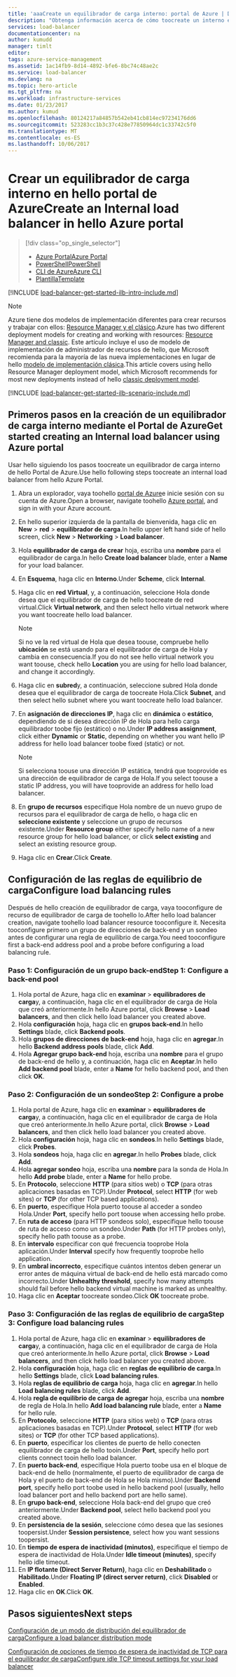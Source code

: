 ```yaml
---
title: 'aaaCreate un equilibrador de carga interno: portal de Azure | Documentos de Microsoft'
description: "Obtenga información acerca de cómo toocreate un interno equilibrador de carga de recursos Manager mediante Hola portal de Azure"
services: load-balancer
documentationcenter: na
author: kumudd
manager: timlt
editor: 
tags: azure-service-management
ms.assetid: 1ac14fb9-8d14-4892-bfe6-8bc74c48ae2c
ms.service: load-balancer
ms.devlang: na
ms.topic: hero-article
ms.tgt_pltfrm: na
ms.workload: infrastructure-services
ms.date: 01/23/2017
ms.author: kumud
ms.openlocfilehash: 80124217a84857b542eb41cb814ec97234176dd6
ms.sourcegitcommit: 523283cc1b3c37c428e77850964dc1c33742c5f0
ms.translationtype: MT
ms.contentlocale: es-ES
ms.lasthandoff: 10/06/2017
---
```

# <a name="create-an-internal-load-balancer-in-hello-azure-portal"></a><span data-ttu-id="ef988-103">Crear un equilibrador de carga interno en hello portal de Azure</span><span class="sxs-lookup"><span data-stu-id="ef988-103">Create an Internal load balancer in hello Azure portal</span></span>

> [!div class="op_single_selector"]
> * [<span data-ttu-id="ef988-104">Azure Portal</span><span class="sxs-lookup"><span data-stu-id="ef988-104">Azure Portal</span></span>](../load-balancer/load-balancer-get-started-ilb-arm-portal.md)
> * [<span data-ttu-id="ef988-105">PowerShell</span><span class="sxs-lookup"><span data-stu-id="ef988-105">PowerShell</span></span>](../load-balancer/load-balancer-get-started-ilb-arm-ps.md)
> * [<span data-ttu-id="ef988-106">CLI de Azure</span><span class="sxs-lookup"><span data-stu-id="ef988-106">Azure CLI</span></span>](../load-balancer/load-balancer-get-started-ilb-arm-cli.md)
> * [<span data-ttu-id="ef988-107">Plantilla</span><span class="sxs-lookup"><span data-stu-id="ef988-107">Template</span></span>](../load-balancer/load-balancer-get-started-ilb-arm-template.md)

[!INCLUDE [load-balancer-get-started-ilb-intro-include.md](../../includes/load-balancer-get-started-ilb-intro-include.md)]

> [!NOTE]
> <span data-ttu-id="ef988-108">Azure tiene dos modelos de implementación diferentes para crear recursos y trabajar con ellos: [Resource Manager y el clásico](../azure-resource-manager/resource-manager-deployment-model.md).</span><span class="sxs-lookup"><span data-stu-id="ef988-108">Azure has two different deployment models for creating and working with resources:  [Resource Manager and classic](../azure-resource-manager/resource-manager-deployment-model.md).</span></span>  <span data-ttu-id="ef988-109">Este artículo incluye el uso de modelo de implementación de administrador de recursos de hello, que Microsoft recomienda para la mayoría de las nueva implementaciones en lugar de hello [modelo de implementación clásica](load-balancer-get-started-ilb-classic-ps.md).</span><span class="sxs-lookup"><span data-stu-id="ef988-109">This article covers using hello Resource Manager deployment model, which Microsoft recommends for most new deployments instead of hello [classic deployment model](load-balancer-get-started-ilb-classic-ps.md).</span></span>

[!INCLUDE [load-balancer-get-started-ilb-scenario-include.md](../../includes/load-balancer-get-started-ilb-scenario-include.md)]

## <a name="get-started-creating-an-internal-load-balancer-using-azure-portal"></a><span data-ttu-id="ef988-110">Primeros pasos en la creación de un equilibrador de carga interno mediante el Portal de Azure</span><span class="sxs-lookup"><span data-stu-id="ef988-110">Get started creating an Internal load balancer using Azure portal</span></span>

<span data-ttu-id="ef988-111">Usar hello siguiendo los pasos toocreate un equilibrador de carga interno de hello Portal de Azure.</span><span class="sxs-lookup"><span data-stu-id="ef988-111">Use hello following steps toocreate an internal load balancer from hello Azure Portal.</span></span>

1. <span data-ttu-id="ef988-112">Abra un explorador, vaya toohello [portal de Azure](http://portal.azure.com)e inicie sesión con su cuenta de Azure.</span><span class="sxs-lookup"><span data-stu-id="ef988-112">Open a browser, navigate toohello [Azure portal](http://portal.azure.com), and sign in with your Azure account.</span></span>
2. <span data-ttu-id="ef988-113">En hello superior izquierda de la pantalla de bienvenida, haga clic en **New** > **red** > **equilibrador de carga**.</span><span class="sxs-lookup"><span data-stu-id="ef988-113">In hello upper left hand side of hello screen, click **New** > **Networking** > **Load balancer**.</span></span>
3. <span data-ttu-id="ef988-114">Hola **equilibrador de carga de crear** hoja, escriba una **nombre** para el equilibrador de carga.</span><span class="sxs-lookup"><span data-stu-id="ef988-114">In hello **Create load balancer** blade, enter a **Name** for your load balancer.</span></span>
4. <span data-ttu-id="ef988-115">En **Esquema**, haga clic en **Interno**.</span><span class="sxs-lookup"><span data-stu-id="ef988-115">Under **Scheme**, click **Internal**.</span></span>
5. <span data-ttu-id="ef988-116">Haga clic en **red Virtual**, y, a continuación, seleccione Hola donde desea que el equilibrador de carga de hello toocreate de red virtual.</span><span class="sxs-lookup"><span data-stu-id="ef988-116">Click **Virtual network**, and then select hello virtual network where you want toocreate hello load balancer.</span></span>

   > [!NOTE]
   > <span data-ttu-id="ef988-117">Si no ve la red virtual de Hola que desea toouse, compruebe hello **ubicación** se está usando para el equilibrador de carga de Hola y cambia en consecuencia.</span><span class="sxs-lookup"><span data-stu-id="ef988-117">If you do not see hello virtual network you want toouse, check hello **Location** you are using for hello load balancer, and change it accordingly.</span></span>

6. <span data-ttu-id="ef988-118">Haga clic en **subred**y, a continuación, seleccione subred Hola donde desea que el equilibrador de carga de toocreate Hola.</span><span class="sxs-lookup"><span data-stu-id="ef988-118">Click **Subnet**, and then select hello subnet where you want toocreate hello load balancer.</span></span>
7. <span data-ttu-id="ef988-119">En **asignación de direcciones IP**, haga clic en **dinámica** o **estático**, dependiendo de si desea dirección IP de Hola para hello carga equilibrador toobe fijo (estático) o no.</span><span class="sxs-lookup"><span data-stu-id="ef988-119">Under **IP address assignment**, click either **Dynamic** or **Static**, depending on whether you want hello IP address for hello load balancer toobe fixed (static) or not.</span></span>

   > [!NOTE]
   > <span data-ttu-id="ef988-120">Si selecciona toouse una dirección IP estática, tendrá que tooprovide es una dirección de equilibrador de carga de Hola.</span><span class="sxs-lookup"><span data-stu-id="ef988-120">If you select toouse a static IP address, you will have tooprovide an address for hello load balancer.</span></span>

8. <span data-ttu-id="ef988-121">En **grupo de recursos** especifique Hola nombre de un nuevo grupo de recursos para el equilibrador de carga de hello, o haga clic en **seleccione existente** y seleccione un grupo de recursos existente.</span><span class="sxs-lookup"><span data-stu-id="ef988-121">Under **Resource group** either specify hello name of a new resource group for hello load balancer, or click **select existing** and select an existing resource group.</span></span>
9. <span data-ttu-id="ef988-122">Haga clic en **Crear**.</span><span class="sxs-lookup"><span data-stu-id="ef988-122">Click **Create**.</span></span>

## <a name="configure-load-balancing-rules"></a><span data-ttu-id="ef988-123">Configuración de las reglas de equilibrio de carga</span><span class="sxs-lookup"><span data-stu-id="ef988-123">Configure load balancing rules</span></span>

<span data-ttu-id="ef988-124">Después de hello creación de equilibrador de carga, vaya tooconfigure de recurso de equilibrador de carga de toohello lo.</span><span class="sxs-lookup"><span data-stu-id="ef988-124">After hello load balancer creation, navigate toohello load balancer resource tooconfigure it.</span></span>
<span data-ttu-id="ef988-125">Necesita tooconfigure primero un grupo de direcciones de back-end y un sondeo antes de configurar una regla de equilibrio de carga.</span><span class="sxs-lookup"><span data-stu-id="ef988-125">You need tooconfigure first a back-end address pool and a probe before configuring a load balancing rule.</span></span>

### <a name="step-1-configure-a-back-end-pool"></a><span data-ttu-id="ef988-126">Paso 1: Configuración de un grupo back-end</span><span class="sxs-lookup"><span data-stu-id="ef988-126">Step 1: Configure a back-end pool</span></span>

1. <span data-ttu-id="ef988-127">Hola portal de Azure, haga clic en **examinar** > **equilibradores de carga**y, a continuación, haga clic en el equilibrador de carga de Hola que creó anteriormente.</span><span class="sxs-lookup"><span data-stu-id="ef988-127">In hello Azure portal, click **Browse** > **Load balancers**, and then click hello load balancer you created above.</span></span>
2. <span data-ttu-id="ef988-128">Hola **configuración** hoja, haga clic en **grupos back-end**.</span><span class="sxs-lookup"><span data-stu-id="ef988-128">In hello **Settings** blade, click **Backend pools**.</span></span>
3. <span data-ttu-id="ef988-129">Hola **grupos de direcciones de back-end** hoja, haga clic en **agregar**.</span><span class="sxs-lookup"><span data-stu-id="ef988-129">In hello **Backend address pools** blade, click **Add**.</span></span>
4. <span data-ttu-id="ef988-130">Hola **Agregar grupo back-end** hoja, escriba una **nombre** para el grupo de back-end de hello y, a continuación, haga clic en **Aceptar**.</span><span class="sxs-lookup"><span data-stu-id="ef988-130">In hello **Add backend pool** blade, enter a **Name** for hello backend pool, and then click **OK**.</span></span>

### <a name="step-2-configure-a-probe"></a><span data-ttu-id="ef988-131">Paso 2: Configuración de un sondeo</span><span class="sxs-lookup"><span data-stu-id="ef988-131">Step 2: Configure a probe</span></span>

1. <span data-ttu-id="ef988-132">Hola portal de Azure, haga clic en **examinar** > **equilibradores de carga**y, a continuación, haga clic en el equilibrador de carga de Hola que creó anteriormente.</span><span class="sxs-lookup"><span data-stu-id="ef988-132">In hello Azure portal, click **Browse** > **Load balancers**, and then click hello load balancer you created above.</span></span>
2. <span data-ttu-id="ef988-133">Hola **configuración** hoja, haga clic en **sondeos**.</span><span class="sxs-lookup"><span data-stu-id="ef988-133">In hello **Settings** blade, click **Probes**.</span></span>
3. <span data-ttu-id="ef988-134">Hola **sondeos** hoja, haga clic en **agregar**.</span><span class="sxs-lookup"><span data-stu-id="ef988-134">In hello **Probes**  blade, click **Add**.</span></span>
4. <span data-ttu-id="ef988-135">Hola **agregar sondeo** hoja, escriba una **nombre** para la sonda de Hola.</span><span class="sxs-lookup"><span data-stu-id="ef988-135">In hello **Add probe** blade, enter a **Name** for hello probe.</span></span>
5. <span data-ttu-id="ef988-136">En **Protocolo**, seleccione **HTTP** (para sitios web) o **TCP** (para otras aplicaciones basadas en TCP).</span><span class="sxs-lookup"><span data-stu-id="ef988-136">Under **Protocol**, select **HTTP** (for web sites) or **TCP** (for other TCP based applications).</span></span>
6. <span data-ttu-id="ef988-137">En **puerto**, especifique Hola puerto toouse al acceder a sondeo Hola.</span><span class="sxs-lookup"><span data-stu-id="ef988-137">Under **Port**, specify hello port toouse when accessing hello probe.</span></span>
7. <span data-ttu-id="ef988-138">En **ruta de acceso** (para HTTP sondeos solo), especifique hello toouse de ruta de acceso como un sondeo.</span><span class="sxs-lookup"><span data-stu-id="ef988-138">Under **Path** (for HTTP probes only), specify hello path toouse as a probe.</span></span>
8. <span data-ttu-id="ef988-139">En **intervalo** especificar con qué frecuencia tooprobe Hola aplicación.</span><span class="sxs-lookup"><span data-stu-id="ef988-139">Under **Interval** specify how frequently tooprobe hello application.</span></span>
9. <span data-ttu-id="ef988-140">En **umbral incorrecto**, especifique cuántos intentos deben generar un error antes de máquina virtual de back-end de hello está marcado como incorrecto.</span><span class="sxs-lookup"><span data-stu-id="ef988-140">Under **Unhealthy threshold**, specify how many attempts should fail before hello backend virtual machine is marked as unhealthy.</span></span>
10. <span data-ttu-id="ef988-141">Haga clic en **Aceptar** toocreate sondeo.</span><span class="sxs-lookup"><span data-stu-id="ef988-141">Click **OK** toocreate probe.</span></span>

### <a name="step-3-configure-load-balancing-rules"></a><span data-ttu-id="ef988-142">Paso 3: Configuración de las reglas de equilibrio de carga</span><span class="sxs-lookup"><span data-stu-id="ef988-142">Step 3: Configure load balancing rules</span></span>

1. <span data-ttu-id="ef988-143">Hola portal de Azure, haga clic en **examinar** > **equilibradores de carga**y, a continuación, haga clic en el equilibrador de carga de Hola que creó anteriormente.</span><span class="sxs-lookup"><span data-stu-id="ef988-143">In hello Azure portal, click **Browse** > **Load balancers**, and then click hello load balancer you created above.</span></span>
2. <span data-ttu-id="ef988-144">Hola **configuración** hoja, haga clic en **reglas de equilibrio de carga**.</span><span class="sxs-lookup"><span data-stu-id="ef988-144">In hello **Settings** blade, click **Load balancing rules**.</span></span>
3. <span data-ttu-id="ef988-145">Hola **reglas de equilibrio de carga** hoja, haga clic en **agregar**.</span><span class="sxs-lookup"><span data-stu-id="ef988-145">In hello **Load balancing rules** blade, click **Add**.</span></span>
4. <span data-ttu-id="ef988-146">Hola **regla de equilibrio de carga de agregar** hoja, escriba una **nombre** de regla de Hola.</span><span class="sxs-lookup"><span data-stu-id="ef988-146">In hello **Add load balancing rule** blade, enter a **Name** for hello rule.</span></span>
5. <span data-ttu-id="ef988-147">En **Protocolo**, seleccione **HTTP** (para sitios web) o **TCP** (para otras aplicaciones basadas en TCP).</span><span class="sxs-lookup"><span data-stu-id="ef988-147">Under **Protocol**, select **HTTP** (for web sites) or **TCP** (for other TCP based applications).</span></span>
6. <span data-ttu-id="ef988-148">En **puerto**, especificar los clientes de puerto de hello conecten equilibrador de carga de hello tooin.</span><span class="sxs-lookup"><span data-stu-id="ef988-148">Under **Port**, specify hello port clients connect tooin hello load balancer.</span></span>
7. <span data-ttu-id="ef988-149">En **puerto back-end**, especifique Hola puerto toobe usa en el bloque de back-end de hello (normalmente, el puerto de equilibrador de carga de Hola y el puerto de back-end de Hola se Hola mismo).</span><span class="sxs-lookup"><span data-stu-id="ef988-149">Under **Backend port**, specify hello port toobe used in hello backend pool (usually, hello load balancer port and hello backend port are hello same).</span></span>
8. <span data-ttu-id="ef988-150">En **grupo back-end**, seleccione Hola back-end del grupo que creó anteriormente.</span><span class="sxs-lookup"><span data-stu-id="ef988-150">Under **Backend pool**, select hello backend pool you created above.</span></span>
9. <span data-ttu-id="ef988-151">En **persistencia de la sesión**, seleccione cómo desea que las sesiones toopersist.</span><span class="sxs-lookup"><span data-stu-id="ef988-151">Under **Session persistence**, select how you want sessions toopersist.</span></span>
10. <span data-ttu-id="ef988-152">En **tiempo de espera de inactividad (minutos)**, especifique el tiempo de espera de inactividad de Hola.</span><span class="sxs-lookup"><span data-stu-id="ef988-152">Under **Idle timeout (minutes)**, specify hello idle timeout.</span></span>
11. <span data-ttu-id="ef988-153">En **IP flotante (Direct Server Return)**, haga clic en **Deshabilitado** o **Habilitado**.</span><span class="sxs-lookup"><span data-stu-id="ef988-153">Under **Floating IP (direct server return)**, click **Disabled** or **Enabled**.</span></span>
12. <span data-ttu-id="ef988-154">Haga clic en **OK**.</span><span class="sxs-lookup"><span data-stu-id="ef988-154">Click **OK**.</span></span>

## <a name="next-steps"></a><span data-ttu-id="ef988-155">Pasos siguientes</span><span class="sxs-lookup"><span data-stu-id="ef988-155">Next steps</span></span>

[<span data-ttu-id="ef988-156">Configuración de un modo de distribución del equilibrador de carga</span><span class="sxs-lookup"><span data-stu-id="ef988-156">Configure a load balancer distribution mode</span></span>](load-balancer-distribution-mode.md)

[<span data-ttu-id="ef988-157">Configuración de opciones de tiempo de espera de inactividad de TCP para el equilibrador de carga</span><span class="sxs-lookup"><span data-stu-id="ef988-157">Configure idle TCP timeout settings for your load balancer</span></span>](load-balancer-tcp-idle-timeout.md)

